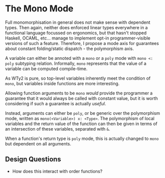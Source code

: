 # The Mono Mode

Full monomorphisation in general does not make sense with dependent types. Then again, neither does enforced linear types everywhere in a functional language focussed on ergonomics, but that hasn't stopped Haskell, OCAML, etc... manage to implement opt-in programmer-visible versions of such a feature. Therefore, I propose a mode axis for guarantees about constant folding/static dispatch - the polymorphism axis.

A variable can either be annoted with a `mono` or a `poly` mode with `mono <: poly` subtyping relation. Informally, `mono` represents that the value of a variable can be computed compile-time.

As WTy2 is pure, so top-level variables inherently meet the condition of `mono`, but variables inside functions are more interesting.

Allowing function arguments to be `mono` _would_ provide the programmer a guarantee that it would always be called with constant value, but it is worth considering if such a guarantee is actually _useful_.

Instead, arguments can either be `poly`, or be generic over the polymorphism mode, written as `mono(<Variable>) x: <Type>`. The polymorphism of local variables and the return value of the function can then be given in terms of an intersection of these variables, separated with `&`.

When a function's return type is `poly` mode, this is actually changed to `mono` but dependent on all arguments.

## Design Questions

- How does this interact with order functions?
